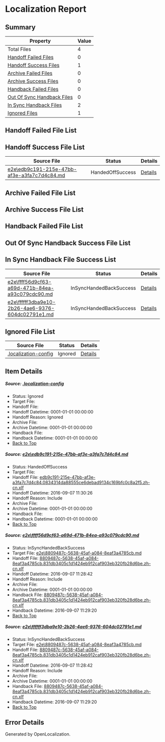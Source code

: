 # <a name='report-top'></a> Localization Report

## Summary
 Property | Value 
 -------- | ----- 
 Total Files | 4
[ Handoff Failed Files ](#handoff-failed-list)| 0
[ Handoff Success Files ](#handoff-success-list)| 1
[ Archive Failed Files ](#archive-failed-list)| 0
[ Archive Success Files ](#archive-success-list)| 0
[ Handback Failed Files ](#handback-failed-list)| 0
[ Out Of Sync Handback Files ](#outofsync-handback-success-list)| 0
[ In Sync Handback Files ](#insync-handback-success-list)| 2
[ Ignored Files ](#ignored-list)| 1

## <a name='handoff-failed-list'></a> Handoff Failed File List

## <a name='handoff-success-list'></a> Handoff Success File List
 Source File | Status | Details 
 ----------- | ------ | ------- 
 [e2e\edb9c191-215e-47bb-af3e-a3fa7c7d4c84.md](https://github.com/OpenLocalizationTestOrg/ol-test0/blob/4459b7d9e6261783674a5ca3ee55b761d7888c8f/e2e/edb9c191-215e-47bb-af3e-a3fa7c7d4c84.md) | HandedOffSuccess | [Details](#8aca854af74f211e325348815bd076a24e0ffadc1)

## <a name='archive-failed-list'></a> Archive Failed File List

## <a name='archive-success-list'></a> Archive Success File List

## <a name='handback-failed-list'></a> Handback Failed File List

## <a name='outofsync-handback-success-list'></a> Out Of Sync Handback Success File List

## <a name='insync-handback-success-list'></a> In Sync Handback File Success List
 Source File | Status | Details 
 ----------- | ------ | ------- 
 [e2e\ffff56d9cf63-a69d-471b-84ea-a93c079cdc90.md](https://github.com/OpenLocalizationTestOrg/ol-test0/blob/901ffa73a7f045782e6cc19cd6a36931376ff471/e2e/ffff56d9cf63-a69d-471b-84ea-a93c079cdc90.md) | InSyncHandedBackSuccess | [Details](#a22fc25a13744017b513b7dd693d560b50b322aa2)
 [e2e\ffffff3dba9e10-2b26-4ae6-9376-604dc02791e1.md](https://github.com/OpenLocalizationTestOrg/ol-test0/blob/4459b7d9e6261783674a5ca3ee55b761d7888c8f/e2e/ffffff3dba9e10-2b26-4ae6-9376-604dc02791e1.md) | InSyncHandedBackSuccess | [Details](#a22fc25a13744017b513b7dd693d560b50b322aa3)

## <a name='ignored-list'></a> Ignored File List
 Source File | Status | Details 
 ----------- | ------ | ------- 
 [.localization-config](https://github.com/OpenLocalizationTestOrg/ol-test0/blob/4459b7d9e6261783674a5ca3ee55b761d7888c8f/.localization-config) | Ignored | [Details](#3d4f252ac210baf56311d7e97dcc2db10974dbd20)

## Item Details
##### <a name='3d4f252ac210baf56311d7e97dcc2db10974dbd20'></a> Source: [.localization-config](https://github.com/OpenLocalizationTestOrg/ol-test0/blob/4459b7d9e6261783674a5ca3ee55b761d7888c8f/.localization-config)
* Status: Ignored
* Target File: 
* Handoff File: 
* Handoff Datetime: 0001-01-01 00:00:00
* Handoff Reason: Ignored
* Archive File: 
* Archive Datetime: 0001-01-01 00:00:00
* Handback File: 
* Handback Datetime: 0001-01-01 00:00:00
* [Back to Top](#report-top)

##### <a name='8aca854af74f211e325348815bd076a24e0ffadc1'></a> Source: [e2e\edb9c191-215e-47bb-af3e-a3fa7c7d4c84.md](https://github.com/OpenLocalizationTestOrg/ol-test0/blob/4459b7d9e6261783674a5ca3ee55b761d7888c8f/e2e/edb9c191-215e-47bb-af3e-a3fa7c7d4c84.md)
* Status: HandedOffSuccess
* Target File: 
* Handoff File: [edb9c191-215e-47bb-af3e-a3fa7c7d4c84.0834314da88555ce6debad9134c169bfc0c8a2f5.zh-cn.xlf](https://github.com/OpenLocalizationTestOrg/ol-test0-handoff/blob/35aee02a807f7a63a7bdebeef45515a4cfe01d50/ol-handoff/OpenLocalizationTestOrg/ol-test0-zhcn/ci/ht/edb9c191-215e-47bb-af3e-a3fa7c7d4c84.0834314da88555ce6debad9134c169bfc0c8a2f5.zh-cn.xlf)
* Handoff Datetime: 2016-09-07 11:30:26
* Handoff Reason: Include
* Archive File: 
* Archive Datetime: 0001-01-01 00:00:00
* Handback File: 
* Handback Datetime: 0001-01-01 00:00:00
* [Back to Top](#report-top)

##### <a name='a22fc25a13744017b513b7dd693d560b50b322aa2'></a> Source: [e2e\ffff56d9cf63-a69d-471b-84ea-a93c079cdc90.md](https://github.com/OpenLocalizationTestOrg/ol-test0/blob/901ffa73a7f045782e6cc19cd6a36931376ff471/e2e/ffff56d9cf63-a69d-471b-84ea-a93c079cdc90.md)
* Status: InSyncHandedBackSuccess
* Target File: [e2e\8809487c-5638-45af-a084-8eaf3a4785cb.md](https://github.com/OpenLocalizationTestOrg/ol-test0-zhcn/blob/bd9bf898d38bf9e1b4263555a760b2112e043ae7/e2e/8809487c-5638-45af-a084-8eaf3a4785cb.md)
* Handoff File: [8809487c-5638-45af-a084-8eaf3a4785cb.831db3405c1d1424eb912caf903eb320fb28d6be.zh-cn.xlf](https://github.com/OpenLocalizationTestOrg/ol-test0-handoff/blob/6ccb4670172e1ec6413d399d424612945f4b69dd/ol-handoff/OpenLocalizationTestOrg/ol-test0-zhcn/ci/ht/8809487c-5638-45af-a084-8eaf3a4785cb.831db3405c1d1424eb912caf903eb320fb28d6be.zh-cn.xlf)
* Handoff Datetime: 2016-09-07 11:28:42
* Handoff Reason: Include
* Archive File: 
* Archive Datetime: 0001-01-01 00:00:00
* Handback File: [8809487c-5638-45af-a084-8eaf3a4785cb.831db3405c1d1424eb912caf903eb320fb28d6be.zh-cn.xlf](https://github.com/OpenLocalizationTestOrg/ol-test0-handback/blob/48d3e86844df7ee0a8744a1a72b5d1019592bedd/ol-handback/OpenLocalizationTestOrg/ol-test0-zhcn/ci/ht/8809487c-5638-45af-a084-8eaf3a4785cb.831db3405c1d1424eb912caf903eb320fb28d6be.zh-cn.xlf)
* Handback Datetime: 2016-09-07 11:29:20
* [Back to Top](#report-top)

##### <a name='a22fc25a13744017b513b7dd693d560b50b322aa3'></a> Source: [e2e\ffffff3dba9e10-2b26-4ae6-9376-604dc02791e1.md](https://github.com/OpenLocalizationTestOrg/ol-test0/blob/4459b7d9e6261783674a5ca3ee55b761d7888c8f/e2e/ffffff3dba9e10-2b26-4ae6-9376-604dc02791e1.md)
* Status: InSyncHandedBackSuccess
* Target File: [e2e\8809487c-5638-45af-a084-8eaf3a4785cb.md](https://github.com/OpenLocalizationTestOrg/ol-test0-zhcn/blob/bd9bf898d38bf9e1b4263555a760b2112e043ae7/e2e/8809487c-5638-45af-a084-8eaf3a4785cb.md)
* Handoff File: [8809487c-5638-45af-a084-8eaf3a4785cb.831db3405c1d1424eb912caf903eb320fb28d6be.zh-cn.xlf](https://github.com/OpenLocalizationTestOrg/ol-test0-handoff/blob/6ccb4670172e1ec6413d399d424612945f4b69dd/ol-handoff/OpenLocalizationTestOrg/ol-test0-zhcn/ci/ht/8809487c-5638-45af-a084-8eaf3a4785cb.831db3405c1d1424eb912caf903eb320fb28d6be.zh-cn.xlf)
* Handoff Datetime: 2016-09-07 11:28:42
* Handoff Reason: Include
* Archive File: 
* Archive Datetime: 0001-01-01 00:00:00
* Handback File: [8809487c-5638-45af-a084-8eaf3a4785cb.831db3405c1d1424eb912caf903eb320fb28d6be.zh-cn.xlf](https://github.com/OpenLocalizationTestOrg/ol-test0-handback/blob/48d3e86844df7ee0a8744a1a72b5d1019592bedd/ol-handback/OpenLocalizationTestOrg/ol-test0-zhcn/ci/ht/8809487c-5638-45af-a084-8eaf3a4785cb.831db3405c1d1424eb912caf903eb320fb28d6be.zh-cn.xlf)
* Handback Datetime: 2016-09-07 11:29:20
* [Back to Top](#report-top)


## Error Details

Generated by OpenLocalization.
